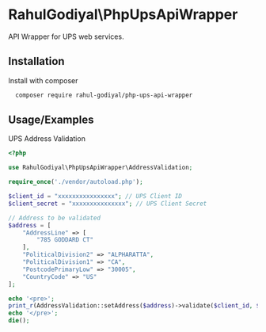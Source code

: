 
# RahulGodiyal\PhpUpsApiWrapper

API Wrapper for UPS web services.




## Installation

Install with composer

```bash
  composer require rahul-godiyal/php-ups-api-wrapper
```
    
## Usage/Examples

UPS Address Validation
```php
<?php

use RahulGodiyal\PhpUpsApiWrapper\AddressValidation;

require_once('./vendor/autoload.php');

$client_id = "xxxxxxxxxxxxxxxx"; // UPS Client ID
$client_secret = "xxxxxxxxxxxxxxx"; // UPS Client Secret

// Address to be validated
$address = [
    "AddressLine" => [
        "785 GODDARD CT"
    ],
    "PoliticalDivision2" => "ALPHARATTA",
    "PoliticalDivision1" => "CA",
    "PostcodePrimaryLow" => "30005",
    "CountryCode" => "US"
];

echo '<pre>';
print_r(AddressValidation::setAddress($address)->validate($client_id, $client_secret));
echo '</pre>';
die();

```

